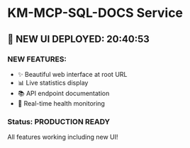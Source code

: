 ﻿# KM-MCP-SQL-DOCS Service

## 🎨 NEW UI DEPLOYED: 20:40:53

### NEW FEATURES:
- ✨ Beautiful web interface at root URL
- 📊 Live statistics display
- 📚 API endpoint documentation
- 🎯 Real-time health monitoring

### Status: PRODUCTION READY
All features working including new UI!

